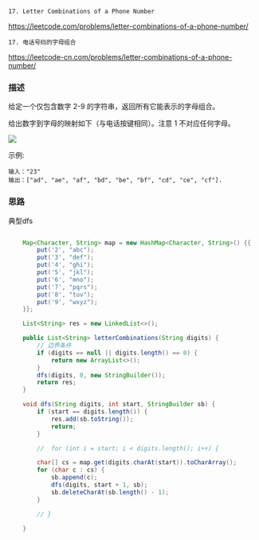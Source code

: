 `17. Letter Combinations of a Phone Number`

<https://leetcode.com/problems/letter-combinations-of-a-phone-number/>

`17. 电话号码的字母组合`

<https://leetcode-cn.com/problems/letter-combinations-of-a-phone-number/>


### 描述
给定一个仅包含数字 2-9 的字符串，返回所有它能表示的字母组合。

给出数字到字母的映射如下（与电话按键相同）。注意 1 不对应任何字母。

![](https://assets.leetcode-cn.com/aliyun-lc-upload/original_images/17_telephone_keypad.png)


示例:
```
输入："23"
输出：["ad", "ae", "af", "bd", "be", "bf", "cd", "ce", "cf"].
```

### 思路

典型dfs


```java

    Map<Character, String> map = new HashMap<Character, String>() {{
        put('2', "abc");
        put('3', "def");
        put('4', "ghi");
        put('5', "jkl");
        put('6', "mno");
        put('7', "pqrs");
        put('8', "tuv");
        put('9', "wxyz");
    }};

    List<String> res = new LinkedList<>();

    public List<String> letterCombinations(String digits) {
        // 边界条件
        if (digits == null || digits.length() == 0) {
            return new ArrayList<>();
        }
        dfs(digits, 0, new StringBuilder());
        return res;
    }

    void dfs(String digits, int start, StringBuilder sb) {
        if (start == digits.length()) {
            res.add(sb.toString());
            return;
        }

        //  for (int i = start; i < digits.length(); i++) {

        char[] cs = map.get(digits.charAt(start)).toCharArray();
        for (char c : cs) {
            sb.append(c);
            dfs(digits, start + 1, sb);
            sb.deleteCharAt(sb.length() - 1);
        }

        // }

    }
``` 
